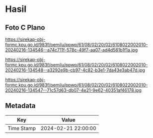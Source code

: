 # Hasil

## Foto C Plano

https://sirekap-obj-formc.kpu.go.id/983f/pemilu/ppwp/61/08/02/20/02/6108022002010-20240216-134546--a74c711f-578c-49f7-aa07-ad4d561b1f1a.jpg

https://sirekap-obj-formc.kpu.go.id/983f/pemilu/ppwp/61/08/02/20/02/6108022002010-20240216-134548--a3292e9b-cb97-4c82-b3e1-7da43e3ab47d.jpg

https://sirekap-obj-formc.kpu.go.id/983f/pemilu/ppwp/61/08/02/20/02/6108022002010-20240216-134547--71c57d63-db07-4e21-9e62-40351af46178.jpg


## Metadata

| Key        | Value               |
| ---------- | ------------------- |
| Time Stamp | 2024-02-21 22:00:00 |



